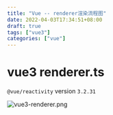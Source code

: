 ```yaml
---
title: "Vue -- renderer渲染流程图"
date: 2022-04-03T17:34:51+08:00
draft: true
tags: ["vue3"]
categories: ["vue"]
---
```




# vue3 renderer.ts



`@vue/reactivity` version `3.2.31`





![vue3-renderer.png](https://p3-juejin.byteimg.com/tos-cn-i-k3u1fbpfcp/dfec1c3ea10a4c3aaac8f5f1bf38ceb5~tplv-k3u1fbpfcp-watermark.image?)
